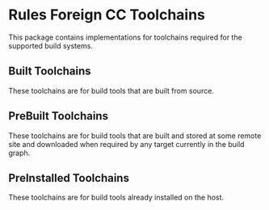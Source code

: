# Rules Foreign CC Toolchains

This package contains implementations for toolchains required for the supported build systems.

## Built Toolchains

These toolchains are for build tools that are built from source.

## PreBuilt Toolchains

These toolchains are for build tools that are built and stored at some remote site and downloaded when required by
any target currently in the build graph.

## PreInstalled Toolchains

These toolchains are for build tools already installed on the host.
